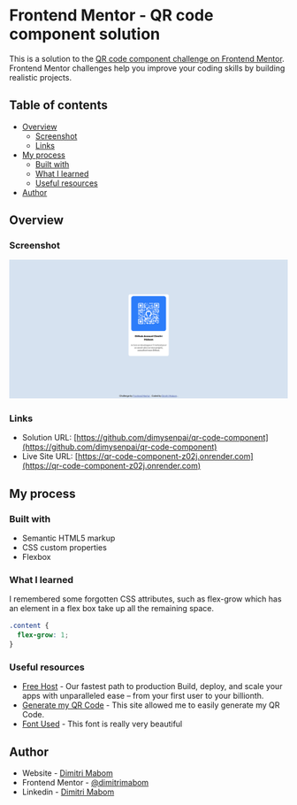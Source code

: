 # Frontend Mentor - QR code component solution

This is a solution to the [QR code component challenge on Frontend Mentor](https://www.frontendmentor.io/challenges/qr-code-component-iux_sIO_H). Frontend Mentor challenges help you improve your coding skills by building realistic projects.

## Table of contents

- [Overview](#overview)
  - [Screenshot](#screenshot)
  - [Links](#links)
- [My process](#my-process)
  - [Built with](#built-with)
  - [What I learned](#what-i-learned)
  - [Useful resources](#useful-resources)
- [Author](#author)

## Overview

### Screenshot

![](./images/screenshots/screenshot1.png)

### Links

- Solution URL: [https://github.com/dimysenpai/qr-code-component](https://github.com/dimysenpai/qr-code-component)
- Live Site URL: [https://qr-code-component-z02j.onrender.com](https://qr-code-component-z02j.onrender.com)

## My process

### Built with

- Semantic HTML5 markup
- CSS custom properties
- Flexbox

### What I learned

I remembered some forgotten CSS attributes, such as flex-grow which has an element in a flex box take up all the remaining space.

```css
.content {
  flex-grow: 1;
}
```

### Useful resources

- [Free Host](https://render.com/) - Our fastest path to production
Build, deploy, and scale your apps with unparalleled ease – from your first user to your billionth.
- [Generate my QR Code](https://myqrcode.com/) - This site allowed me to easily generate my QR Code.
- [Font Used](https://fonts.google.com/specimen/Outfit) - This font is really very beautiful

## Author

- Website - [Dimitri Mabom](https://github.com/dimitrimabom)
- Frontend Mentor - [@dimitrimabom](https://www.frontendmentor.io/profile/dimitrimabom)
- Linkedin - [Dimitri Mabom](https://www.linkedin.com/in/dimitri-mabom/)
